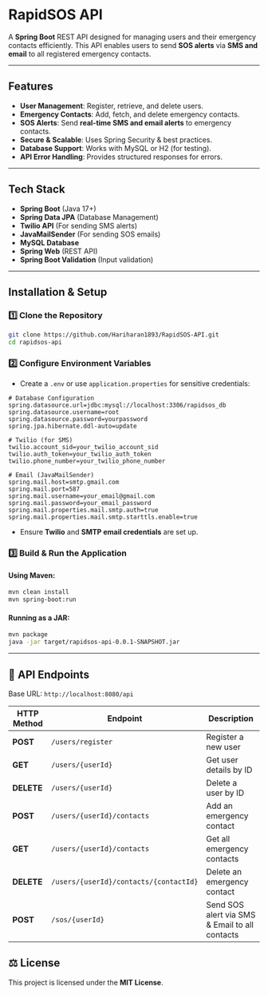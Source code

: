 # RapidSOS API

A **Spring Boot** REST API designed for managing users and their emergency contacts efficiently. This API enables users to send **SOS alerts** via **SMS and email** to all registered emergency contacts.

---

## Features
- **User Management**: Register, retrieve, and delete users.
- **Emergency Contacts**: Add, fetch, and delete emergency contacts.
- **SOS Alerts**: Send **real-time SMS and email alerts** to emergency contacts.
- **Secure & Scalable**: Uses Spring Security & best practices.
- **Database Support**: Works with MySQL or H2 (for testing).
- **API Error Handling**: Provides structured responses for errors.

---

## Tech Stack
- **Spring Boot** (Java 17+)
- **Spring Data JPA** (Database Management)
- **Twilio API** (For sending SMS alerts)
- **JavaMailSender** (For sending SOS emails)
- **MySQL Database**
- **Spring Web** (REST API)
- **Spring Boot Validation** (Input validation)

---

## Installation & Setup

### 1️⃣ Clone the Repository
```sh
git clone https://github.com/Hariharan1893/RapidSOS-API.git
cd rapidsos-api
```

### 2️⃣ Configure Environment Variables
- Create a `.env` or use `application.properties` for sensitive credentials:
```properties
# Database Configuration
spring.datasource.url=jdbc:mysql://localhost:3306/rapidsos_db
spring.datasource.username=root
spring.datasource.password=yourpassword
spring.jpa.hibernate.ddl-auto=update

# Twilio (for SMS)
twilio.account_sid=your_twilio_account_sid
twilio.auth_token=your_twilio_auth_token
twilio.phone_number=your_twilio_phone_number

# Email (JavaMailSender)
spring.mail.host=smtp.gmail.com
spring.mail.port=587
spring.mail.username=your_email@gmail.com
spring.mail.password=your_email_password
spring.mail.properties.mail.smtp.auth=true
spring.mail.properties.mail.smtp.starttls.enable=true
```
- Ensure **Twilio** and **SMTP email credentials** are set up.

### 3️⃣ Build & Run the Application
#### Using Maven:
```sh
mvn clean install
mvn spring-boot:run
```
#### Running as a JAR:
```sh
mvn package
java -jar target/rapidsos-api-0.0.1-SNAPSHOT.jar
```

---

## 📡 API Endpoints
Base URL: `http://localhost:8080/api`

| HTTP Method | Endpoint | Description |
|------------|-----------------------------|----------------------------------------------|
| **POST**   | `/users/register`           | Register a new user                         |
| **GET**    | `/users/{userId}`           | Get user details by ID                      |
| **DELETE** | `/users/{userId}`           | Delete a user by ID                         |
| **POST**   | `/users/{userId}/contacts`  | Add an emergency contact                    |
| **GET**    | `/users/{userId}/contacts`  | Get all emergency contacts                  |
| **DELETE** | `/users/{userId}/contacts/{contactId}` | Delete an emergency contact |
| **POST**   | `/sos/{userId}`       | Send SOS alert via SMS & Email to all contacts |

## ⚖ License
This project is licensed under the **MIT License**.


